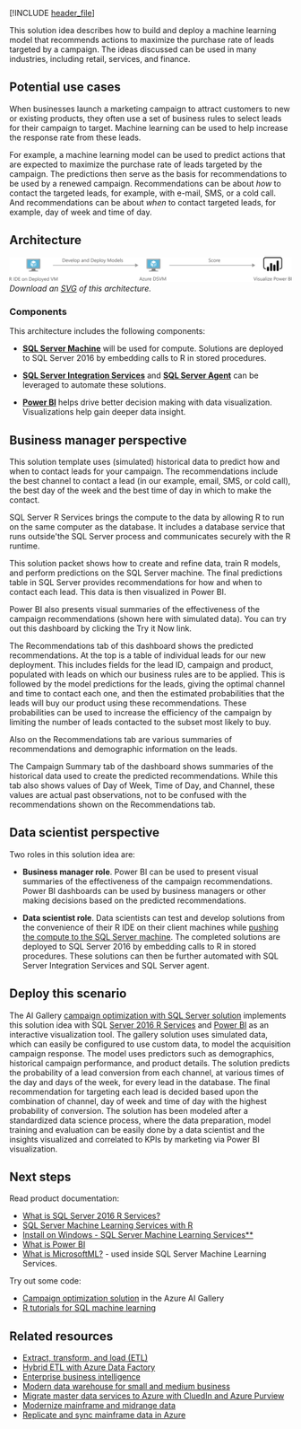 [!INCLUDE [header_file](../../../includes/sol-idea-header.md)]

This solution idea describes how to build and deploy a machine learning model that recommends actions to maximize the purchase rate of leads targeted by a campaign. The ideas discussed can be used in many industries, including retail, services, and finance.

## Potential use cases

When businesses launch a marketing campaign to attract customers to new or existing products, they often use a set of business rules to select leads for their campaign to target. Machine learning can be used to help increase the response rate from these leads.

For example, a machine learning model can be used to predict actions that are expected to maximize the purchase rate of leads targeted by the campaign. The predictions then serve as the basis for recommendations to be used by a renewed campaign. Recommendations can be about *how* to contact the targeted leads, for example, with e-mail, SMS, or a cold call. And recommendations can be about *when* to contact targeted leads, for example, day of week and time of day.

## Architecture

![Architecture diagram that shows you how to develop and deploy models on a Data Science VM with R.](../media/campaign-optimization-with-sql-server.png)
*Download an [SVG](../media/campaign-optimization-with-sql-server.svg) of this architecture.*

### Components

This architecture includes the following components:

* [**SQL Server Machine**](/sql/machine-learning/r/sql-server-r-services?view=sql-server-2016&viewFallbackFrom=sql-server-ver15) will be used for compute. Solutions are deployed to SQL Server 2016 by embedding calls to R in stored procedures.
 
* [**SQL Server Integration Services**](/sql/integration-services/sql-server-integration-services?view=sql-server-ver15) and [**SQL Server Agent**](sql/ssms/agent/sql-server-agent?view=sql-server-ver15) can be leveraged to automate these solutions.

* [**Power BI**](https://powerbi.microsoft.com) helps drive better decision making with data visualization. Visualizations help gain deeper data insight.

## Business manager perspective

This solution template uses (simulated) historical data to predict how and when to contact leads for your campaign. The recommendations include the best channel to contact a lead (in our example, email, SMS, or cold call), the best day of the week and the best time of day in which to make the contact.

SQL Server R Services brings the compute to the data by allowing R to run on the same computer as the database. It includes a database service that runs outside'the SQL Server process and communicates securely with the R runtime.

This solution packet shows how to create and refine data, train R models, and perform predictions on the SQL Server machine. The final predictions table in SQL Server provides recommendations for how and when to contact each lead. This data is then visualized in Power BI.

Power BI also presents visual summaries of the effectiveness of the campaign recommendations (shown here with simulated data). You can try out this dashboard by clicking the Try it Now link.

The Recommendations tab of this dashboard shows the predicted recommendations. At the top is a table of individual leads for our new deployment. This includes fields for the lead ID, campaign and product, populated with leads on which our business rules are to be applied. This is followed by the model predictions for the leads, giving the optimal channel and time to contact each one, and then the estimated probabilities that the leads will buy our product using these recommendations. These probabilities can be used to increase the efficiency of the campaign by limiting the number of leads contacted to the subset most likely to buy.

Also on the Recommendations tab are various summaries of recommendations and demographic information on the leads.

The Campaign Summary tab of the dashboard shows summaries of the historical data used to create the predicted recommendations. While this tab also shows values of Day of Week, Time of Day, and Channel, these values are actual past observations, not to be confused with the recommendations shown on the Recommendations tab.

## Data scientist perspective

Two roles in this solution idea are:

- **Business manager role**. Power BI can be used to present visual summaries of the effectiveness of the campaign recommendations. Power BI dashboards can be used by business managers or other making decisions based on the predicted recommendations.

- **Data scientist role**. Data scientists can test and develop solutions from the convenience of their R IDE on their client machines while [pushing the compute to the SQL Server machine](/sql/advanced-analytics/r/getting-started-with-sql-server-r-services). The completed solutions are deployed to SQL Server 2016 by embedding calls to R in stored procedures. These solutions can then be further automated with SQL Server Integration Services and SQL Server agent.

## Deploy this scenario

The AI Gallery [campaign optimization with SQL Server solution](https://gallery.azure.ai/Solution/Campaign-Optimization-with-SQL-Server) implements this solution idea with SQL [Server 2016 R Services](/sql/machine-learning/r/sql-server-r-services) and [Power BI](https://powerbi.microsoft.com/what-is-power-bi/) as an interactive visualization tool. The gallery solution uses simulated data, which can easily be configured to use custom data, to model the acquisition campaign response. The model uses predictors such as demographics, historical campaign performance, and product details. The solution predicts the probability of a lead conversion from each channel, at various times of the day and days of the week, for every lead in the database. The final recommendation for targeting each lead is decided based upon the combination of channel, day of week and time of day with the highest probability of conversion. The solution has been modeled after a standardized data science process, where the data preparation, model training and evaluation can be easily done by a data scientist and the insights visualized and correlated to KPIs by marketing via Power BI visualization.

## Next steps

Read product documentation:

- [What is SQL Server 2016 R Services?](/sql/machine-learning/r/sql-server-r-services)
- [SQL Server Machine Learning Services with R](/sql/machine-learning/sql-server-machine-learning-services?view=sql-server-ver15)
- [Install on Windows - SQL Server Machine Learning Services**](/sql/machine-learning/install/sql-machine-learning-services-windows-install?view=sql-server-ver15)
- [What is Power BI](https://powerbi.microsoft.com/what-is-power-bi/)
- [What is MicrosoftML?](/machine-learning-server/r/concept-what-is-the-microsoftml-package) - used inside SQL Server Machine Learning Services.

Try out some code:

- [Campaign optimization solution](https://gallery.azure.ai/Solution/Campaign-Optimization-with-SQL-Server) in the Azure AI Gallery
- [R tutorials for SQL machine learning](/sql/machine-learning/tutorials/r-tutorials)

## Related resources

* [Extract, transform, and load (ETL)](data-guide/relational-data/etl.md)
* [Hybrid ETL with Azure Data Factory](example-scenario/data/hybrid-etl-with-adf.yml)
* [Enterprise business intelligence](reference-architectures/data/enterprise-bi-synapse.yml)
* [Modern data warehouse for small and medium business](example-scenario/data/small-medium-data-warehouse.yml)
* [Migrate master data services to Azure with CluedIn and Azure Purview](reference-architectures/data/migrate-master-data-services-with-cluedin.yml)
* [Modernize mainframe and midrange data](reference-architectures/migration/modernize-mainframe-data-to-azure.yml)
* [Replicate and sync mainframe data in Azure](reference-architectures/migration/sync-mainframe-data-with-azure.yml)